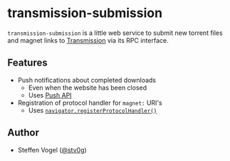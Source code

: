 # transmission-submission

`transmission-submission` is a little web service to submit new torrent files and magnet links to [Transmission](https://transmissionbt.com/) via its RPC interface.

## Features

- Push notifications about completed downloads
  - Even when the website has been closed
  - Uses [Push API](https://developer.mozilla.org/en-US/docs/Web/API/Push_API?retiredLocale=de)
- Registration of protocol handler for `magnet:` URI's
  - Uses [`navigator.registerProtocolHandler()`](https://developer.mozilla.org/en-US/docs/Web/API/Navigator/registerProtocolHandler?retiredLocale=de)

## Author

- Steffen Vogel ([@stv0g](https://github.com/stv0g))
